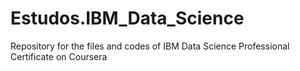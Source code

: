 # Estudos.IBM_Data_Science
Repository for the files and codes of IBM Data Science Professional Certificate on Coursera
